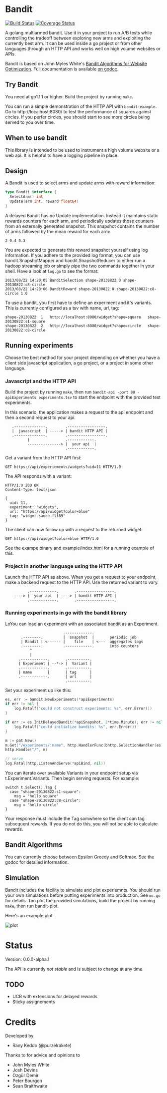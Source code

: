 # Bandit

[![Build Status](https://travis-ci.org/purzelrakete/bandit.png?branch=master)](https://travis-ci.org/purzelrakete/bandit)
[![Coverage Status](https://coveralls.io/repos/purzelrakete/bandit/badge.png)](https://coveralls.io/r/purzelrakete/bandit)

A golang multiarmed bandit. Use it in your project to run A/B tests while
controlling the tradeoff between exploring new arms and exploiting the
currently best arm. It can be used inside a go project or from other languages
through an HTTP API and works well on high volume websites or APIs.

Bandit is based on John Myles White's [Bandit Algorithms for Website
Optimization](http://shop.oreilly.com/product/0636920027393.do). Full
documentation is available [on
godoc](http://godoc.org/github.com/purzelrakete/bandit).

## Try Bandit

You need at go1.1.1 or higher. Build the project by running `make`.

You can run a simple demonstration of the HTTP API with `bandit-example`.  Go
to http://localhost:8080/ to test the performance of squares against circles.
If you perfer circles, you should start to see more circles being served to
you over time.

## When to use bandit

This library is intended to be used to instrument a high volume website or
a web api. It is helpful to have a logging pipeline in place.

## Design

A Bandit is used to select arms and update arms with reward information:

```go
type Bandit interface {
  SelectArm() int
  Update(arm int, reward float64)
}
```

A delayed Bandit has no Update implementation. Instead it maintains static
rewards counters for each arm, and periodically updates those counters from an
externally generated snapshot.  This snapshot contains the number of arms
followed by the mean reward for each arm:

```
2 0.4 0.3
```

You are expected to generate this reward snapshot yourself using log
information. If you adhere to the provided log format, you can use
bandit.SnapshotMapper and bandit.SnapshotReducer to either run a hadoop
streaming job or simply pipe the two commands together in your shell. Have
a look at `log.go` to see the format:

```
2013/08/22 14:20:05 BanditSelection shape-20130822 0 shape-20130822:c8-circle
2013/08/22 14:20:06 BanditReward shape-20130822 0 shape-20130822:c8-circle 1.0
```

To use a bandit, you first have to define an experiment and it's variants.
This is currently configured as a tsv with name, url, tag:

```
shape-20130822	1	http://localhost:8080/widget?shape=square	shape-20130822:s1-square
shape-20130822	2	http://localhost:8080/widget?shape=circle	shape-20130822:c8-circle
```

## Running experiments

Choose the best method for your project depending on whether you have a client
side javascript application, a go project, or a project in some other
language.

### Javascript and the HTTP API

Build the project by running `make`, then run `bandit-api -port 80
-apiExperiments experiments.tsv` to start the endpoint with the provided test
experiments.

In this scenario, the application makes a request to the api endpoint and
then a second request to your api.

```
   .--------------.        .-----------------.
   |  javascript  | -----> | bandit HTTP API |
   .--------------.        .-----------------.
          |                .------------.
          ---------------> |  your api  |
                           .------------.
```

Get a variant from the HTTP API first:

    GET https://api/experiements/widgets?uid=11 HTTP/1.0

The API responds with a variant:

    HTTP/1.0 200 OK
    Content-Type: text/json

    {
      uid: 11,
      experiment: "widgets",
      url: "https://api/widget?color=blue"
      tag: "widget-sauce-flf89"
    }

The client can now follow up with a request to the returned widget:

    GET https://api/widget?color=blue HTTP/1.0

See the exampe binary and example/index.html for a running example of this.

### Project in another language using the HTTP API

Launch the HTTP API as above. When you get a request to your endpoint, make
a backend request to the HTTP API. Use the returned variant to vary.

```
          .------------.       .-----------------.
    ----> |  your api  | ----> | bandit HTTP API |
          .------------.       .-----------------.
```

### Running experiments in go with the bandit library

LoYou can load an experiment with an associated bandit as an Experiment.

```
                          .------------.
       .--------.         |  snapshot  |       periodic job
       | Bandit | <------ |    file    | <---  aggregates logs
       .--------.         .------------.       into counters
           ^
           |
      .------------.       .----------.
      | Experiment | --*-> |  Variant |
      .------------.       .----------.
      | name       |       | tag      |
      .------------.       | url      |
                           .----------.
```

Set your experiment up like this:

```go
es, err := bandit.NewExperiments(*apiExperiments)
if err != nil {
	log.Fatalf("could not construct experiments: %s", err.Error())
}

if err := es.InitDelayedBandit(*apiSnapshot, 2*time.Minute); err != nil {
	log.Fatalf("could initialize bandits: %s", err.Error())
}

m := pat.New()
m.Get("/experiments/:name", http.HandlerFunc(bhttp.SelectionHandler(es)))
http.Handle("/", m)

// serve
log.Fatal(http.ListenAndServe(*apiBind, nil))
```

You can iterate over available Variants in your endpoint setup via
t.Experiment.Variants. Then begin serving requests. For example:

```
switch t.Select().Tag {
  case "shape-20130822:s1-square":
    msg = "hello square"
  case "shape-20130822:c8-circle":
    msg = "hello circle"
}
```

Your response must include the Tag somwhere so the client can tag subsequent
rewards. If you do not do this, you will not be able to calculate rewards.

## Bandit Algorithms

You can currently choose between Epsilon Greedy and Softmax. See the godoc for
detailed information.

## Simulation

Bandit includes the facility to simulate and plot experiemnts. You should run
your own simulations before putting experiments into production. See `mc.go`
for details. Too plot the provided simulations, build the project by running
`make`, then run bandit-plot.

Here's an example plot:

![plot](https://dl.dropboxusercontent.com/u/1704851/bandit.svg)

# Status

Version: 0.0.0-alpha.1

The API is currently *not stable* and is subject to change at any time.

## TODO

- UCB with extensions for delayed rewards
- Sticky assignements

# Credits

Developed by

- Rany Keddo (@purzelrakete)

Thanks to for advice and opinions to

- John Myles White
- Josh Devins
- Ozgür Demir
- Peter Bourgon
- Sean Braithwaite

[1]: http://dl.acm.org/citation.cfm?id=1677012" "Explore/Exploit Schemes for Web Content Optimzation"

